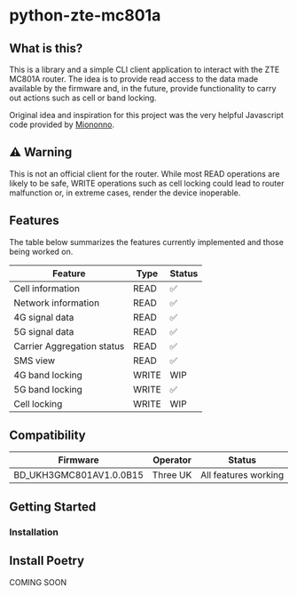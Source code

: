 # python-zte-mc801a

## What is this?

This is a library and a simple CLI client application to interact with the ZTE MC801A router. The idea is to provide read access to the data made available by the firmware and, in the future, provide functionality to carry out actions such as cell or band locking.

Original idea and inspiration for this project was the very helpful Javascript code provided by [Miononno](https://miononno.it/).

## ⚠️ Warning

This is not an official client for the router. While most READ operations are likely to be safe, WRITE operations such as cell locking could lead to router malfunction or, in extreme cases, render the device inoperable.

## Features

The table below summarizes the features currently implemented and those being worked on.

| Feature                    | Type  | Status |
| -------------------------- | ----- | ------ |
| Cell information           | READ  | ✅     |
| Network information        | READ  | ✅     |
| 4G signal data             | READ  | ✅     |
| 5G signal data             | READ  | ✅     |
| Carrier Aggregation status | READ  | ✅     |
| SMS view                   | READ  | ✅     |
| 4G band locking            | WRITE | WIP    |
| 5G band locking            | WRITE | ✅     |
| Cell locking               | WRITE | WIP    |

## Compatibility

| Firmware                | Operator | Status               |
| ----------------------- | -------- | -------------------- |
| BD_UKH3GMC801AV1.0.0B15 | Three UK | All features working |

## Getting Started

### Installation

## Install Poetry

COMING SOON
